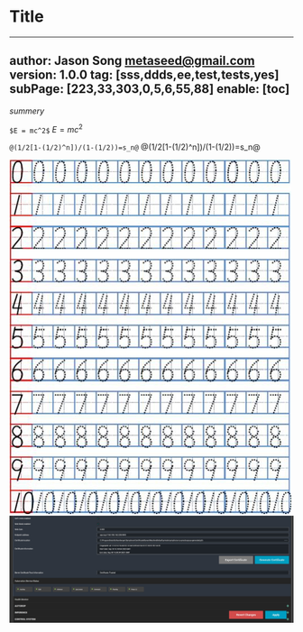 # Title
---
author: Jason Song <metaseed@gmail.com>
version: 1.0.0
tag: [sss,ddds,ee,test,tests,yes]
subPage: [223,33,303,0,5,6,55,88]
enable: [toc]
---
*summery* 

 `$E = mc^2$`
$E = mc^2$

`@(1/2[1-(1/2)^n])/(1-(1/2))=s_n@`
@(1/2[1-(1/2)^n])/(1-(1/2))=s_n@


![](https://raw.githubusercontent.com/metasong/iam-data/master/documents/280/image/20211110T155628053Z-foidpjhhz.jpeg)
![](https://raw.githubusercontent.com/metasong/iam-data/master/documents/280/image/20211110T160016939Z-%7BEDB98D43-F918-4952-8AA4-8E3517B5F088%7D.png.jpg)



